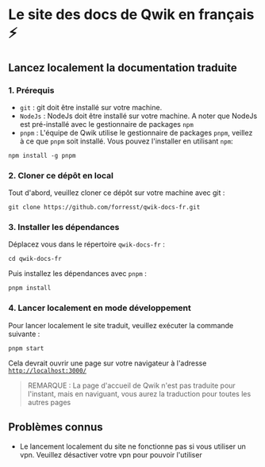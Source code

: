 # Le site des docs de Qwik en français ⚡️

## Lancez localement la documentation traduite

### 1. Prérequis

- `git` : git doit être installé sur votre machine.
- `NodeJs` : NodeJs doit être installé sur votre machine. A noter que NodeJs est pré-installé avec le gestionnaire de packages `npm`
- `pnpm` : L'équipe de Qwik utilise le gestionnaire de packages `pnpm`, veillez à ce que `pnpm` soit installé. Vous pouvez l'installer en utilisant `npm`:

```shell
npm install -g pnpm
```

### 2. Cloner ce dépôt en local

Tout d'abord, veuillez cloner ce dépôt sur votre machine avec git :

```shell
git clone https://github.com/forresst/qwik-docs-fr.git
```

### 3. Installer les dépendances

Déplacez vous dans le répertoire `qwik-docs-fr` :

```shell
cd qwik-docs-fr
```

Puis installez les dépendances avec `pnpm` :

```shell
pnpm install
```

### 4. Lancer localement en mode développement

Pour lancer localement le site  traduit, veuillez exécuter la commande suivante :

```shell
pnpm start
```

Cela devrait ouvrir une page sur votre navigateur à l'adresse [`http://localhost:3000/`](http://localhost:3000/)

> REMARQUE : La page d'accueil de Qwik n'est pas traduite pour l'instant, mais en naviguant, vous aurez la traduction pour toutes les autres pages

## Problèmes connus

- Le lancement localement du site ne fonctionne pas si vous utiliser un vpn. Veuillez désactiver votre vpn pour pouvoir l'utiliser